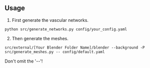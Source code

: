 ## Usage
1. First generate the vascular networks.

`python src/generate_networks.py config/your_config.yaml`

2. Then generate the meshes.

`src/external/[Your Blender Folder Name]/blender --background -P src/generate_meshes.py -- config/default.yaml`

Don't omit the '--'!